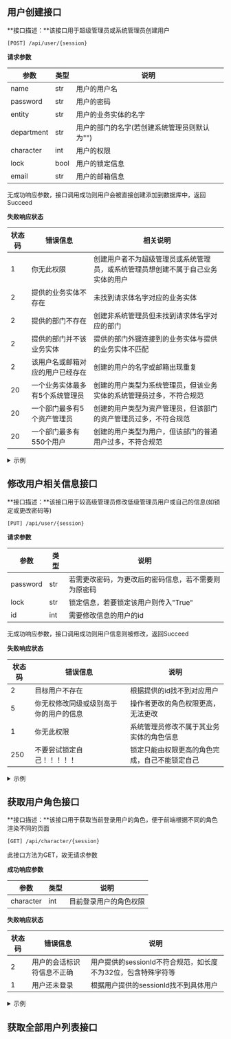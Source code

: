 ## 用户创建接口

**接口描述：**该接口用于超级管理员或系统管理员创建用户

`[POST] /api/user/{session}`

**请求参数**

| 参数       | 类型 | 说明                                         |
| ---------- | ---- | -------------------------------------------- |
| name       | str  | 用户的用户名                                 |
| password   | str  | 用户的密码                                   |
| entity     | str  | 用户的业务实体的名字                         |
| department | str  | 用户的部门的名字(若创建系统管理员则默认为"") |
| character  | int  | 用户的权限                                   |
| lock       | bool | 用户的锁定信息                               |
| email      | str  | 用户的邮箱信息                               |

无成功响应参数，接口调用成功则用户会被直接创建添加到数据库中，返回Succeed

**失败响应状态**

| 状态码 | 错误信息                         | 相关说明                                                                         |
| ------ | -------------------------------- | -------------------------------------------------------------------------------- |
| 1      | 你无此权限                       | 创建用户者不为超级管理员或系统管理员，或系统管理员想创建不属于自己业务实体的用户 |
| 2      | 提供的业务实体不存在             | 未找到请求体名字对应的业务实体                                                   |
| 2      | 提供的部门不存在                 | 创建非系统管理员但未找到请求体名字对应的部门                                     |
| 2      | 提供的部门并不该业务实体         | 提供的部门外键连接到的业务实体与提供的业务实体不匹配                             |
| 2      | 该用户名或邮箱对应的用户已经存在 | 创建的用户的名字或邮箱出现重复                                                   |
| 20     | 一个业务实体最多有5个系统管理员  | 创建的用户类型为系统管理员，但该业务实体的系统管理员过多，不符合规范             |
| 20     | 一个部门最多有5个资产管理员      | 创建的用户类型为资产管理员，但该部门的资产管理员过多，不符合规范                 |
| 20     | 一个部门最多有550个用户          | 创建的用户类型为用户，但该部门的普通用户过多，不符合规范                         |


<details>
 <summary>示例</summary>

请求

```json
{
  "name": "example_user",
  "password": "password123",
  "entity" : "aba",
  "department":"tsinghua",
  "character":1,
  "lock":False,
  "email" :""
}
```

响应

```json
{
  "code":0,
  "info":Succeed,
}
```

</details>

## 修改用户相关信息接口

**接口描述：**该接口用于较高级管理员修改低级管理员用户或自己的信息(如锁定或更改密码等)

`[PUT] /api/user/{session}`

**请求参数**

| 参数     | 类型 | 说明                                                 |
| -------- | ---- | ---------------------------------------------------- |
| password | str  | 若需更改密码，为更改后的密码信息，若不需要则为原密码 |
| lock     | str  | 锁定信息，若要锁定该用户则传入"True"                 |
| id       | int  | 需要修改信息的用户的id                               |

无成功响应参数，接口调用成功则用户信息则被修改，返回Succeed

**失败响应状态**

| 状态码 | 错误信息                               | 说明                                           |
| ------ | -------------------------------------- | ---------------------------------------------- |
| 2      | 目标用户不存在                         | 根据提供的id找不到对应用户                     |
| 5      | 你无权修改同级或级别高于你的用户的信息 | 操作者更改的角色权限更高，无法更改             |
| 1      | 你无此权限                             | 系统管理员修改不属于其业务实体的角色信息       |
| 250    | 不要尝试锁定自己！！！！！             | 锁定只能由权限更高的角色完成，自己不能锁定自己 |


<details>
 <summary>示例</summary>

请求

```json
{
  "id":1
  "password": "password123",
  "lock":False,
}
```

响应

```json
{
  "code":0,
  "info":Success,
}
```

</details>

## 获取用户角色接口

**接口描述：**该接口用于获取当前登录用户的角色，便于前端根据不同的角色渲染不同的页面

`[GET] /api/character/{session}`

此接口方法为GET，故无请求参数

**成功响应参数**

| 参数      | 类型 | 说明                   |
| --------- | ---- | ---------------------- |
| character | int  | 目前登录用户的角色权限 |

**失败响应状态**

| 状态码 | 错误信息                   | 说明                                                          |
| ------ | -------------------------- | ------------------------------------------------------------- |
| 2      | 用户的会话标识符信息不正确 | 用户提供的sessionId不符合规范，如长度不为32位，包含特殊字符等 |
| 1      | 用户还未登录               | 根据用户提供的sessionId找不到具体用户                         |


<details>
 <summary>示例</summary>

响应

```json
{
  "code":0
  "data":{
    "character":1
  }
}
```

</details>

## 获取全部用户列表接口



